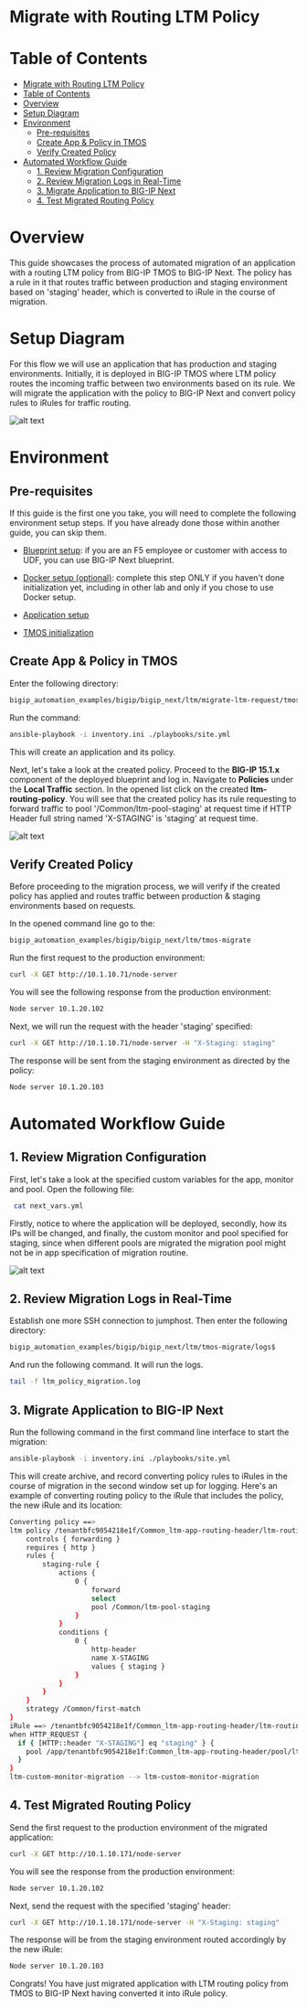 # Migrate with Routing LTM Policy

# Table of Contents

- [Migrate with Routing LTM Policy](#migrate-with-routing-ltm-policy)
- [Table of Contents](#table-of-contents)
- [Overview](#overview)
- [Setup Diagram](#setup-diagram)
- [Environment](#environment)
  - [Pre-requisites](#pre-requisites)
  - [Create App \& Policy in TMOS](#create-app--policy-in-tmos)
  - [Verify Created Policy](#verify-created-policy)
- [Automated Workflow Guide](#automated-workflow-guide)
  - [1. Review Migration Configuration](#1-review-migration-configuration)
  - [2. Review Migration Logs in Real-Time](#2-review-migration-logs-in-real-time)
  - [3. Migrate Application to BIG-IP Next](#3-migrate-application-to-big-ip-next)
  - [4. Test Migrated Routing Policy](#4-test-migrated-routing-policy)

# Overview

This guide showcases the process of automated migration of an application with a routing LTM policy from BIG-IP TMOS to BIG-IP Next. The policy has a rule in it that routes traffic between production and staging environment based on 'staging' header, which is converted to iRule in the course of migration.

# Setup Diagram

For this flow we will use an application that has production and staging environments. Initially, it is deployed in BIG-IP TMOS where LTM policy routes the incoming traffic between two environments based on its rule. We will migrate the application with the policy to BIG-IP Next and convert policy rules to iRules for traffic routing.

![alt text](./assets/setup-diagram.gif)

# Environment

## Pre-requisites

If this guide is the first one you take, you will need to complete the following environment setup steps. If you have already done those within another guide, you can skip them.

- [Blueprint setup](https://github.com/yoctoserge/bigip_automation_examples/blob/feature/merge-all/bigip/bigip_next/ltm/migrate-ltm-custom-monitors/Readme.md#blueprint-setup-for-f5-employees-or-customers-with-access-to-udf): if you are an F5 employee or customer with access to UDF, you can use BIG-IP Next blueprint.

- [Docker setup (optional)](https://github.com/yoctoserge/bigip_automation_examples/blob/feature/merge-all/bigip/bigip_next/ltm/migrate-ltm-custom-monitors/Readme.md#docker-setup): complete this step ONLY if you haven't done initialization yet, including in other lab and only if you chose to use Docker setup.

- [Application setup](https://github.com/yoctoserge/bigip_automation_examples/blob/feature/merge-all/bigip/bigip_next/ltm/migrate-ltm-custom-monitors/Readme.md#1-application-setup)

- [TMOS initialization](https://github.com/yoctoserge/bigip_automation_examples/blob/feature/merge-all/bigip/bigip_next/ltm/migrate-ltm-custom-monitors/Readme.md#2-tmos-initialization)

## Create App & Policy in TMOS

Enter the following directory:

```bash
bigip_automation_examples/bigip/bigip_next/ltm/migrate-ltm-request/tmos-init
```

Run the command:

```bash
ansible-playbook -i inventory.ini ./playbooks/site.yml
```

This will create an application and its policy.

Next, let's take a look at the created policy. Proceed to the **BIG-IP 15.1.x** component of the deployed blueprint and log in. Navigate to **Policies** under the **Local Traffic** section. In the opened list click on the created **ltm-routing-policy**. You will see that the created policy has its rule requesting to forward traffic to pool '/Common/ltm-pool-staging' at request time if HTTP Header full string named 'X-STAGING' is 'staging' at request time.

![alt text](./assets/big-ip-created-policy.png)

## Verify Created Policy

Before proceeding to the migration process, we will verify if the created policy has applied and routes traffic between production & staging environments based on requests.

In the opened command line go to the:

```bash
bigip_automation_examples/bigip/bigip_next/ltm/tmos-migrate
```

Run the first request to the production environment:

```bash
curl -X GET http://10.1.10.71/node-server
```

You will see the following response from the production environment:

```bash
Node server 10.1.20.102
```

Next, we will run the request with the header 'staging' specified:

```bash
curl -X GET http://10.1.10.71/node-server -H "X-Staging: staging"
```

The response will be sent from the staging environment as directed by the policy:

```bash
Node server 10.1.20.103
```

# Automated Workflow Guide

## 1. Review Migration Configuration

First, let's take a look at the specified custom variables for the app, monitor and pool. Open the following file:

```bash
 cat next_vars.yml
```

Firstly, notice to where the application will be deployed, secondly, how its IPs will be changed, and finally, the custom monitor and pool specified for staging, since when different pools are migrated the migration pool might not be in app specification of migration routine.

![alt text](./assets/nextvars-img.png)

## 2. Review Migration Logs in Real-Time

Establish one more SSH connection to jumphost. Then enter the following directory:

```bash
bigip_automation_examples/bigip/bigip_next/ltm/tmos-migrate/logs$
```

And run the following command. It will run the logs.

```bash
tail -f ltm_policy_migration.log
```

## 3. Migrate Application to BIG-IP Next

Run the following command in the first command line interface to start the migration:

```bash
ansible-playbook -i inventory.ini ./playbooks/site.yml
```

This will create archive, and record converting policy rules to iRules in the course of migration in the second window set up for logging. Here's an example of converting routing policy to the iRule that includes the policy, the new iRule and its location:

```bash
Converting policy ==>
ltm policy /tenantbfc9054218e1f/Common_ltm-app-routing-header/ltm-routing-policy {
    controls { forwarding }
    requires { http }
    rules {
        staging-rule {
            actions {
                0 {
                    forward
                    select
                    pool /Common/ltm-pool-staging
                }
            }
            conditions {
                0 {
                    http-header
                    name X-STAGING
                    values { staging }
                }
            }
        }
    }
    strategy /Common/first-match
}
iRule ==> /tenantbfc9054218e1f/Common_ltm-app-routing-header/ltm-routing-policy
when HTTP_REQUEST {
  if { [HTTP::header "X-STAGING"] eq "staging" } {
    pool /app/tenantbfc9054218e1f:Common_ltm-app-routing-header/pool/ltm-pool-staging-service
  }
}
ltm-custom-monitor-migration --> ltm-custom-monitor-migration
```

## 4. Test Migrated Routing Policy

Send the first request to the production environment of the migrated application:

```bash
curl -X GET http://10.1.10.171/node-server
```

You will see the response from the production environment:

```bash
Node server 10.1.20.102
```

Next, send the request with the specified 'staging' header:

```bash
curl -X GET http://10.1.10.171/node-server -H "X-Staging: staging"
```

The response will be from the staging environment routed accordingly by the new iRule:

```bash
Node server 10.1.20.103
```

Congrats! You have just migrated application with LTM routing policy from TMOS to BIG-IP Next having converted it into iRule policy.
